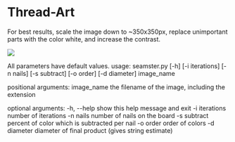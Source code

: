 # Thread-Art

For best results, scale the image down to ~350x350px, replace unimportant parts with the color white, and increase the contrast.

![](example.jpg)

All parameters have default values.
usage: seamster.py [-h] [-i iterations] [-n nails] [-s subtract] [-o order] [-d diameter] image_name

positional arguments:
  image_name     the filename of the image, including the extension

optional arguments:
  -h, --help     show this help message and exit
  -i iterations  number of iterations
  -n nails       number of nails on the board
  -s subtract    percent of color which is subtracted per nail
  -o order       order of colors
  -d diameter    diameter of final product (gives string estimate)


